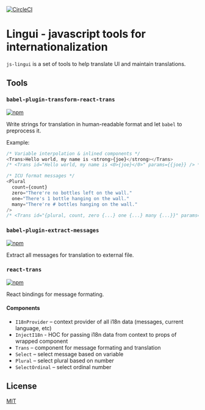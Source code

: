 [![CircleCI](https://circleci.com/gh/lingui/js-lingui/tree/master.svg?style=svg)](https://circleci.com/gh/lingui/js-lingui/tree/master)

Lingui - javascript tools for internationalization
==================================================

`js-lingui` is a set of tools to help translate UI and maintain translations.

Tools
-----

### `babel-plugin-transform-react-trans`

[![npm](https://img.shields.io/npm/v/babel-plugin-transform-react-trans.svg)](https://www.npmjs.com/package/babel-plugin-transform-react-trans)

Write strings for translation in human-readable format and let `babel` to preprocess it.

Example:

```js
/* Variable interpolation & inlined components */
<Trans>Hello world, my name is <strong>{joe}</strong></Trans>
/* <Trans id="Hello world, my name is <0>{joe}</0>" params={{joe}} /> */

/* ICU format messages */
<Plural 
  count={count} 
  zero="There're no bottles left on the wall."
  one="There's 1 bottle hanging on the wall."
  many="There're # bottles hanging on the wall."
/>
/* <Trans id="{plural, count, zero {...} one {...} many {...}}" params={{count}} /> */
```

### `babel-plugin-extract-messages`

[![npm](https://img.shields.io/npm/v/babel-plugin-extract-messages.svg)](https://www.npmjs.com/package/babel-plugin-extract-messages)

Extract all messages for translation to external file.

### `react-trans`

[![npm](https://img.shields.io/npm/v/react-trans.svg)](https://www.npmjs.com/package/react-trans)

React bindings for message formating.

#### Components
- `I18nProvider` – context provider of all i18n data (messages, current language, etc)
- `InjectI18n` - HOC for passing i18n data from context to props of wrapped component
- `Trans` – component for message formating and translation
- `Select` – select message based on variable
- `Plural` – select plural based on number
- `SelectOrdinal` – select ordinal number

## License

[MIT](./LICENSE.md)

